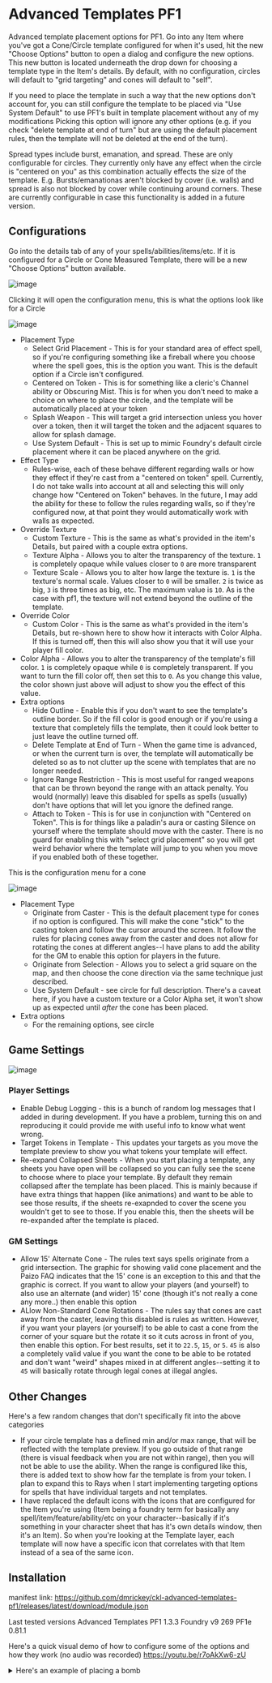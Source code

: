# Advanced Templates PF1

Advanced template placement options for PF1. Go into any Item where you've got a Cone/Circle template configured for when it's used, hit the new "Choose Options" button to open a dialog and configure the new options. This new button is located underneath the drop down for choosing a template type in the Item's details. By default, with no configuration, circles will default to "grid targeting" and cones will default to "self".

If you need to place the template in such a way that the new options don't account for, you can still configure the template to be placed via "Use System Default" to use PF1's built in template placement without any of my modifications Picking this option will ignore any other options (e.g. if you check "delete template at end of turn" but are using the default placement rules, then the template will not be deleted at the end of the turn).

Spread types include burst, emanation, and spread. These are only configurable for circles. They currently only have any effect when the circle is "centered on you" as this combination actually effects the size of the template. E.g. Bursts/emanationas aren't blocked by cover (i.e. walls) and spread is also not blocked by cover while continuing around corners. These are currently configurable in case this functionality is added in a future version.

## Configurations

Go into the details tab of any of your spells/abilities/items/etc. If it is configured for a Circle or Cone Measured Template, there will be a new "Choose Options" button available.

![image](https://user-images.githubusercontent.com/3664822/158039749-0fe511cf-73f9-4020-abc1-36805f8feed7.png)

Clicking it will open the configuration menu, this is what the options look like for a Circle

![image](https://user-images.githubusercontent.com/3664822/162764540-1ca601e7-dc5a-4444-b493-5e458e9ca08c.png)

- Placement Type
  - Select Grid Placement - This is for your standard area of effect spell, so if you're configuring something like a fireball where you choose where the spell goes, this is the option you want. This is the default option if a Circle isn't configured.
  - Centered on Token - This is for something like a cleric's Channel ability or Obscuring Mist. This is for when you don't need to make a choice on where to place the circle, and the template will be automatically placed at your token
  - Splash Weapon - This will target a grid intersection unless you hover over a token, then it will target the token and the adjacent squares to allow for splash damage.
  - Use System Default - This is set up to mimic Foundry's default circle placement where it can be placed anywhere on the grid.
- Effect Type
  - Rules-wise, each of these behave different regarding walls or how they effect if they're cast from a "centered on token" spell. Currently, I do not take walls into account at all and selecting this will only change how "Centered on Token" behaves. In the future, I may add the ability for these to follow the rules regarding walls, so if they're configured now, at that point they would automatically work with walls as expected.
- Override Texture
  - Custom Texture - This is the same as what's provided in the item's Details, but paired with a couple extra options.
  - Texture Alpha - Allows you to alter the transparency of the texture. `1` is completely opaque while values closer to `0` are more transparent
  - Texture Scale - Allows you to alter how large the texture is. `1` is the texture's normal scale. Values closer to `0` will be smaller. `2` is twice as big, `3` is three times as big, etc. The maximum value is `10`. As is the case with pf1, the texture will not extend beyond the outline of the template.
- Override Color
  - Custom Color - This is the same as what's provided in the item's Details, but re-shown here to show how it interacts with Color Alpha. If this is turned off, then this will also show you that it will use your player fill color.
- Color Alpha - Allows you to alter the transparency of the template's fill color. `1` is completely opaque while `0` is completely transparent. If you want to turn the fill color off, then set this to `0`. As you change this value, the color shown just above will adjust to show you the effect of this value.
- Extra options
  - Hide Outline - Enable this if you don't want to see the template's outline border. So if the fill color is good enough or if you're using a texture that completely fills the template, then it could look better to just leave the outline turned off.
  - Delete Template at End of Turn - When the game time is advanced, or when the current turn is over, the template will automatically be deleted so as to not clutter up the scene with templates that are no longer needed.
  - Ignore Range Restriction - This is most useful for ranged weapons that can be thrown beyond the range with an attack penalty. You would (normally) leave this disabled for spells as spells (usually) don't have options that will let you ignore the defined range.
  - Attach to Token - This is for use in conjunction with "Centered on Token". This is for things like a paladin's aura or casting Silence on yourself where the template should move with the caster. There is no guard for enabling this with "select grid placement" so you will get weird behavior where the template will jump to you when you move if you enabled both of these together.

This is the configuration menu for a cone

![image](https://user-images.githubusercontent.com/3664822/163085523-d79358b1-ec81-4d45-bd73-0a8b72285a44.png)

- Placement Type
  - Originate from Caster - This is the default placement type for cones if no option is configured. This will make the cone "stick" to the casting token and follow the cursor around the screen. It follow the rules for placing cones away from the caster and does not allow for rotating the cones at different angles--I have plans to add the ability for the GM to enable this option for players in the future.
  - Originate from Selection - Allows you to select a grid square on the map, and then choose the cone direction via the same technique just described.
  - Use System Default - see circle for full description. There's a caveat here, if you have a custom texture or a Color Alpha set, it won't show up as expected until _after_ the cone has been placed.
- Extra options
  - For the remaining options, see circle

## Game Settings

![image](https://user-images.githubusercontent.com/3664822/163084801-6bf5adde-d21c-42bc-8474-f0db2967b538.png)

### Player Settings

- Enable Debug Logging - this is a bunch of random log messages that I added in during development. If you have a problem, turning this on and reproducing it could provide me with useful info to know what went wrong.
- Target Tokens in Template - This updates your targets as you move the template preview to show you what tokens your template will effect.
- Re-expand Collapsed Sheets - When you start placing a template, any sheets you have open will be collapsed so you can fully see the scene to choose where to place your template. By default they remain collapsed after the template has been placed. This is mainly because if have extra things that happen (like animations) and want to be able to see those results, if the sheets re-exapnded to cover the scene you wouldn't get to see to those. If you enable this, then the sheets will be re-expanded after the template is placed.

### GM Settings

- Allow 15' Alternate Cone - The rules text says spells originate from a grid intersection. The graphic for showing valid cone placement and the Paizo FAQ indicates that the 15' cone is an exception to this and that the graphic is correct. If you want to allow your players (and yourself) to also use an alternate (and wider) 15' cone (though it's not really a cone any more..) then enable this option
- ALlow Non-Standard Cone Rotations - The rules say that cones are cast away from the caster, leaving this disabled is rules as written. However, if you want your players (or yourself) to be able to cast a cone from the corner of your square but the rotate it so it cuts across in front of you, then enable this option. For best results, set it to `22.5`, `15`, or `5`. `45` is also a completely valid value if you want the cone to be able to be rotated and don't want "weird" shapes mixed in at different angles--setting it to `45` will basically rotate through legal cones at illegal angles.

## Other Changes

Here's a few random changes that don't specifically fit into the above categories
- If your circle template has a defined min and/or max range, that will be reflected with the template preview. If you go outside of that range (there is visual feedback when you are not within range), then you will not be able to use the ability. When the range is configured like this, there is added text to show how far the template is from your token. I plan to expand this to Rays when I start implementing targeting options for spells that have individual targets and not templates.
- I have replaced the default icons with the icons that are configured for the Item you're using (Item being a foundry term for basically any spell/item/feature/ability/etc on your character--basically if it's something in your character sheet that has it's own details window, then it's an Item). So when you're looking at the Template layer, each template will now have a specific icon that correlates with that Item instead of a sea of the same icon.

## Installation

manifest link: https://github.com/dmrickey/ckl-advanced-templates-pf1/releases/latest/download/module.json

Last tested versions
Advanced Templates PF1 1.3.3
Foundry v9 269
PF1e 0.81.1

Here's a quick visual demo of how to configure some of the options and how they work (no audio was recorded)
https://youtu.be/r7oAkXw6-zU

<details>
  <summary>Here's an example of placing a bomb</summary>

https://user-images.githubusercontent.com/3664822/159150950-cec5c5cb-4be2-486b-80c9-f5cbb305a9fa.mp4

</details>
